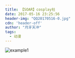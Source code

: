 ```yaml
---
title: 【SOAR】cosplay社
date: 2017-05-16 23:25:56
header-img: "QQ20170516-0.jpg"
cdn: 'header-off'
author: "月牙天冲"
tags:
  - 动漫
---
```



![example1](【SOAR】cosplay社/QQ20170516-0.jpg)
